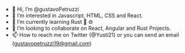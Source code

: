 - 👋 Hi, I’m @gustavoPetruzzi
- 👀 I’m interested in Javascript, HTML, CSS and React.
- 🌱 I’m currently learning Rust :crab:	:gear:	
- 💞️ I’m looking to collaborate on React, Angular and Rust Projects.
- 📫 How to reach me on Twitter (@Yusti21) or you can send an email (gustavopetruzzi19@gmail.com)

<!---
gustavoPetruzzi/gustavoPetruzzi is a ✨ special ✨ repository because its `README.md` (this file) appears on your GitHub profile.
You can click the Preview link to take a look at your changes.
--->
